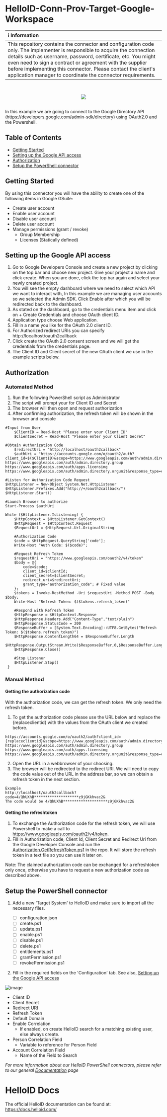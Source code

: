 # HelloID-Conn-Prov-Target-Google-Workspace

| :information_source: Information |
|:---------------------------|
| This repository contains the connector and configuration code only. The implementer is responsible to acquire the connection details such as username, password, certificate, etc. You might even need to sign a contract or agreement with the supplier before implementing this connector. Please contact the client's application manager to coordinate the connector requirements.       |
<br />
<p align="center"> 
  <img src="https://www.tools4ever.nl/connector-logos/googleworkspace-logo.png">
</p>
<br />
In this example we are going to connect to the Google Directory API (https://developers.google.com/admin-sdk/directory) using OAuth2.0 and the Powershell.

<!-- TABLE OF CONTENTS -->
## Table of Contents
* [Getting Started](#getting-started)
* [Setting up the Google API access](#setting-up-the-google-api-access)
* [Authorization](#authorization)
* [Setup the PowerShell connector](#setup-the-powerShell-connector)

<!-- GETTING STARTED -->
## Getting Started
By using this connector you will have the ability to create one of the following items in Google GSuite:

* Create user account 
* Enable user account
* Disable user account
* Delete user account
* Manage permissions (grant / revoke)
  * Group Membership
  * Licenses (Statically defined)


## Setting up the Google API access
 1. Go to Google Developers Console and create a new project by clicking on the top bar and choose new project. Give your project a name and click create. When you are done, click the top bar again and select your newly created project.
 2. You will see the empty dashboard where we need to select which API we want to interact with, In this example we are managing user accounts so we selected the Admin SDK. Click Enable after which you will be redirected back to the dashboard.
 3. As stated on the dashboard, go to the credentials menu item and click on + Create Credentials and choose OAuth client ID.
 4. Application type choose Web application.
 5. Fill in a name you like for the OAuth 2.0 client ID.
 6. For Authorized redirect URIs you can specify http://localhost/oauth2callback
 7. Click create the OAuth 2.0 consent screen and we will get the credentials from the credentials page.
 8. The Client ID and Client secret of the new OAuth client we use in the example scripts below.

## Authorization

### Automated Method
1. Run the following PowerShell script as Administrator
2. The script will prompt your for Client ID and Secret
3. The browser will then open and request authorization
4. After confirming authorization, the refresh token will be shown in the browser and console
```
#Input from User
    $ClientID = Read-Host "Please enter your Client ID"
    $ClientSecret = Read-Host "Please enter your Client Secret"

#Obtain Authorization Code
    $redirectUri = "http://localhost/oauth2callback"
    $authUri = "https://accounts.google.com/o/oauth2/auth?client_id=$($ClientID)&scope=https://www.googleapis.com/auth/admin.directory.user https://www.googleapis.com/auth/admin.directory.group https://www.googleapis.com/auth/apps.licensing https://www.googleapis.com/auth/admin.directory.orgunit&response_type=code&redirect_uri=http://localhost/oauth2callback&access_type=offline&approval_prompt=force"

#Listen for Authorization Code Request
$HttpListener = New-Object System.Net.HttpListener
$HttpListener.Prefixes.Add("http://+/oauth2callback/")
$HttpListener.Start()

#Launch Browser to authorize
Start-Process $authUri

While ($HttpListener.IsListening) {
    $HttpContext = $HttpListener.GetContext()
    $HttpRequest = $HttpContext.Request
    $RequestUrl = $HttpRequest.Url.OriginalString
     
    #Authorization Code
    $code = $HttpRequest.QueryString['code'];
    Write-Host "Auth Code: $($code)";

    #Request Refresh Token
    $requestUri = "https://www.googleapis.com/oauth2/v4/token"
    $body = @{
        code=$code;
        client_id=$clientId;
        client_secret=$clientSecret;
        redirect_uri=$redirectUri;
        grant_type="authorization_code"; # Fixed value
    };
    $tokens = Invoke-RestMethod -Uri $requestUri -Method POST -Body $body;
    Write-Host "Refresh Token: $($tokens.refresh_token)"

    #Respond with Refresh Token
    $HttpResponse = $HttpContext.Response
    $HttpResponse.Headers.Add("Content-Type","text/plain")
    $HttpResponse.StatusCode = 200
    $ResponseBuffer = [System.Text.Encoding]::UTF8.GetBytes("Refresh Token: $($tokens.refresh_token)")
    $HttpResponse.ContentLength64 = $ResponseBuffer.Length
    $HttpResponse.OutputStream.Write($ResponseBuffer,0,$ResponseBuffer.Length)
    $HttpResponse.Close()

    #Stop Listener
    $HttpListener.Stop()
 }
```
### Manual Method
#### Getting the authorization code 
With the authorization code, we can get the refresh token. We only need the refresh token. 
1. To get the authorization code please use the URL below and replace the {replaceclientid} with the values from the OAuth client we created before.
```
https://accounts.google.com/o/oauth2/auth?client_id={replaceclientid}&scope=https://www.googleapis.com/auth/admin.directory.user https://www.googleapis.com/auth/admin.directory.group https://www.googleapis.com/auth/apps.licensing https://www.googleapis.com/auth/admin.directory.orgunit&response_type=code&redirect_uri=http://localhost/oauth2callback&access_type=offline&approval_prompt=force
```
2. Open the URL in a webbrowser of your choosing.
3. The browser will be redirected to the redirect URI. We will need to copy the code value out of the URL in the address bar, so we can obtain a refresh token in the next section.
```
Example
http://localhost/oauth2callback?code=4/QhUXhB********************z9jGKkhvac2&
The code would be 4/QhUXhB********************z9jGKkhvac2&
```

#### Getting the refreshtoken
1. To exchange the Authorization code for the refresh token, we will use Powershell to make a call to https://www.googleapis.com/oauth2/v4/token. 
2. Fill in Authorization code, Client Id, Client Secret and Redirect Uri from the Google Developer Console and run the [Authorization.GetRefreshToken.ps1](Scripts/Authorization.GetRefreshToken.ps1) in the repo. It will store the refresh token in a text file so you can use it later on.

Note: The claimed authorization code can be exchanged for a refreshtoken only once, otherwise you have to request a new authorization code as described above.

## Setup the PowerShell connector
1. Add a new 'Target System' to HelloID and make sure to import all the necessary files.

    - [ ] configuration.json
    - [ ] create.ps1
    - [ ] update.ps1
    - [ ] enable.ps1
    - [ ] disable.ps1
    - [ ] delete.ps1
    - [ ] entitlements.ps1
    - [ ] grantPermission.ps1
    - [ ] revokePermission.ps1

2. Fill in the required fields on the 'Configuration' tab. See also, [Setting up the Google API access](#setting-up-the-google-api-access)

![image](Assets/config.jpg)
* Client ID
* Client Secret
* Redirect URI
* Refresh Token
* Default Domain
* Enable Correlation
  * If enabled, on create HelloID search for a matching existing user, else always create.
* Person Correlation Field
  * Variable to reference for Person Field
* Account Correlation Field
  * Name of the Field to Search



_For more information about our HelloID PowerShell connectors, please refer to our general [Documentation](https://docs.helloid.com/hc/en-us/articles/360012557600-Configure-a-custom-PowerShell-source-system) page_
 
# HelloID Docs
The official HelloID documentation can be found at: https://docs.helloid.com/
